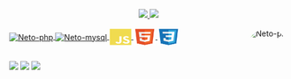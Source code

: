 <div align="center">
  <a href="https://github.com/NetoSantoos78">
  <img height="150em" src="https://github-readme-stats.vercel.app/api?username=NetoSantoos78&show_icons=true&theme=radical&include_all_commits=true&count_private=true"/>
  <img height="150em" src="https://github-readme-stats.vercel.app/api/top-langs/?username=NetoSantoos78&layout=compact&langs_count=7&theme=radical"/>
</div>
<div style="display: inline_block"><br>
  <img align="center" alt="Neto-php" height="30" width="40" src="https://cdn.jsdelivr.net/gh/devicons/devicon/icons/php/php-plain.svg" />
  <img align="center" alt="Neto-mysql" height="30" width="40" src="https://cdn.jsdelivr.net/gh/devicons/devicon/icons/mysql/mysql-original-wordmark.svg" />
  <img align="center" alt="Neto-Js" height="30" width="40" src="https://raw.githubusercontent.com/devicons/devicon/master/icons/javascript/javascript-plain.svg">
  <img align="center" alt="Neto-HTML" height="30" width="40" src="https://raw.githubusercontent.com/devicons/devicon/master/icons/html5/html5-original.svg">
  <img align="center" alt="Neto-CSS" height="30" width="40" src="https://raw.githubusercontent.com/devicons/devicon/master/icons/css3/css3-original.svg">
  <img align="right" alt="Neto-pic" height="150" style="border-radius:50px;" src="[https://cdn.discordapp.com/attachments/939000632638070905/959146243169349632/oi-meu-chapa112.png](https://cdn.discordapp.com/attachments/1197545861304041502/1236839238964609178/oi-meu-chapa.png)?width=676&height=676">
</div>
  
  ##
 
<div> 
  <a href="https://www.youtube.com/channel/UCqUVYsssM5tBD8yYBzw4wOg" target="_blank"><img src="https://img.shields.io/badge/YouTube-FF0000?style=for-the-badge&logo=youtube&logoColor=white" target="_blank"></a>
  <a href="https://www.instagram.com/neto.santos78" target="_blank"><img src="https://img.shields.io/badge/-Instagram-%23E4405F?style=for-the-badge&logo=instagram&logoColor=white" target="_blank"></a>
 	<a href="https://www.twitch.tv/netoopk" target="_blank"><img src="https://img.shields.io/badge/Twitch-9146FF?style=for-the-badge&logo=twitch&logoColor=white" target="_blank"></a> 
 
</div>
